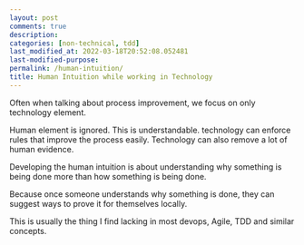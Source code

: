 ```yaml
---
layout: post
comments: true
description:
categories: [non-technical, tdd]
last_modified_at: 2022-03-18T20:52:08.052481
last-modified-purpose:
permalink: /human-intuition/
title: Human Intuition while working in Technology
---
```


Often when talking about process improvement, we focus on only technology element.

Human element is ignored. This is understandable. technology can enforce rules that improve the process easily. Technology can also remove a lot of human evidence.

Developing the human intuition is about understanding why something is being done more than how something is being done. 

Because once someone understands why something is done, they can suggest ways to prove it for themselves locally.

This is usually the thing I find lacking in most devops, Agile, TDD and similar concepts.